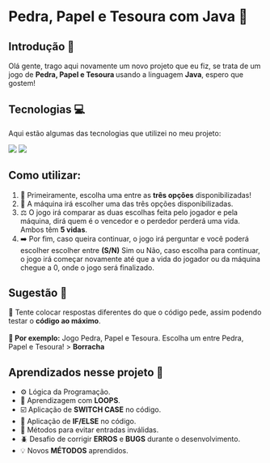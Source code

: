 <h1>Pedra, Papel e Tesoura com Java 🍵</h1>
<h2>Introdução 📰</h2>
<p1>Olá gente, trago aqui novamente um novo projeto que eu fiz, se trata de um jogo de <strong>Pedra, Papel e Tesoura </strong> usando a linguagem <strong>Java</strong>, espero que gostem!</p1>

<h2>Tecnologias 💻</h2>
<p1>
  Aqui estão algumas das tecnologias que utilizei no meu projeto:
</p1>
  
  <ul>
  </ul>
  <img src= https://img.shields.io/badge/Java-ED8B00?style=for-the-badge&logo=openjdk&logoColor=white>  
  <img src= https://img.shields.io/badge/IntelliJ_IDEA-000000.svg?style=for-the-badge&logo=intellij-idea&logoColor=white>
 

<h2>Como utilizar:</h2>
<p1>
  <ol>
  <li> 🔀 Primeiramente, escolha uma entre as <strong>três opções</strong> disponibilizadas! </li>
    <li> 🔀  A máquina irá escolher uma das três opções disponibilizadas.</li>
    <li> ⚖️ O jogo irá comparar as duas escolhas feita pelo jogador e pela máquina, dirá quem é o vencedor e o perdedor perderá uma vida. Ambos têm <strong>5 vidas</strong>.</li>
    <li> ➡️ Por fim, caso queira continuar, o jogo irá perguntar e você poderá escolher escolher entre <strong>(S/N)</strong> Sim ou Não, caso escolha para continuar, o jogo irá começar novamente até que a vida do jogador ou da máquina chegue a 0, onde o jogo será finalizado.</li>
  </ol>
</p1>

<h2>Sugestão 🔔</h2>
<p1>🔧 Tente colocar respostas diferentes do que o código pede, assim podendo testar o <strong>código ao máximo</strong>. </p1> </br>
<p2></p2> </br>
<p3><strong>📌 Por exemplo:</strong> Jogo Pedra, Papel e Tesoura. Escolha um entre Pedra, Papel e Tesoura! > <strong>Borracha</strong></p3>

<h2>Aprendizados nesse projeto 📝</h2>
<p1>
  <ul>
    <li>⚙️ Lógica da Programação.</li>
    <li>🔁 Aprendizagem com <strong>LOOPS</strong>.</li>
    <li>☑️ Aplicação de <strong>SWITCH CASE</strong> no código.</li>
    <li>🔀 Aplicação de <strong>IF/ELSE</strong> no código.</li>
    <li>🚫 Métodos para evitar entradas inválidas. </li>
    <li>🪲 Desafio de corrigir <strong>ERROS</strong> e <strong>BUGS</strong> durante o desenvolvimento.</li>
    <li>💡 Novos <strong>MÉTODOS</strong> aprendidos.</li>
  </ul>
</p1>
